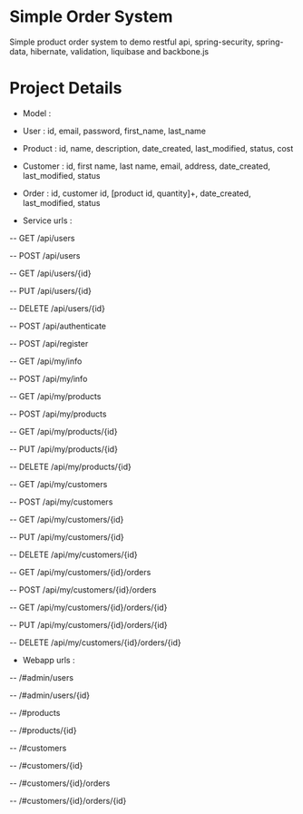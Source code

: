 Simple Order System
===================
Simple product order system to demo restful api, spring-security, spring-data, hibernate, validation, liquibase and backbone.js

Project Details
===============
- Model :

* User     : id, email, password, first_name, last_name

* Product  : id, name, description, date_created, last_modified, status, cost

* Customer : id, first name, last name, email, address, date_created, last_modified, status

* Order    : id, customer id, [product id, quantity]+, date_created, last_modified, status

- Service urls :

-- GET    /api/users

-- POST   /api/users

-- GET    /api/users/{id}

-- PUT    /api/users/{id}

-- DELETE /api/users/{id}

-- POST   /api/authenticate

-- POST   /api/register

-- GET    /api/my/info

-- POST   /api/my/info

-- GET    /api/my/products

-- POST   /api/my/products

-- GET    /api/my/products/{id}

-- PUT    /api/my/products/{id}

-- DELETE /api/my/products/{id}

-- GET    /api/my/customers

-- POST   /api/my/customers

-- GET    /api/my/customers/{id}

-- PUT    /api/my/customers/{id}

-- DELETE /api/my/customers/{id}

-- GET    /api/my/customers/{id}/orders

-- POST   /api/my/customers/{id}/orders

-- GET    /api/my/customers/{id}/orders/{id}

-- PUT    /api/my/customers/{id}/orders/{id}

-- DELETE /api/my/customers/{id}/orders/{id}

- Webapp urls :

-- /#admin/users

-- /#admin/users/{id}

-- /#products

-- /#products/{id}

-- /#customers

-- /#customers/{id}

-- /#customers/{id}/orders

-- /#customers/{id}/orders/{id}

